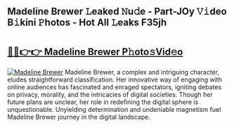 ## Madeline Brewer 𝙻eaked 𝙽u𝚍e - Part-JOy 𝚅𝚒deo B𝚒kini 𝙿hotos - Hot All 𝙻eaks F35jh

# <h2><a href="http://ld3wgr.urlbe.top/?page=Madeline+Brewer">🔗🔗👉👉 Madeline Brewer P𝚑oto𝚜Vid𝚎o</a></h2>

[![Madeline Brewer](https://i.imgur.com/eBuTRDB.gif)](http://ld3wgr.urlbe.top/?page=Madeline+Brewer)
Madeline Brewer, a complex and intriguing character, eludes straightforward classification. Her innovative way of engaging with online audiences has fascinated and enraged spectators, igniting debates on privacy, morality, and the intricacies of digital societies. Though her future plans are unclear, her role in redefining the digital sphere is unquestionable. Unyielding determination and undeniable magnetism fuel Madeline Brewer journey in the digital landscape.
